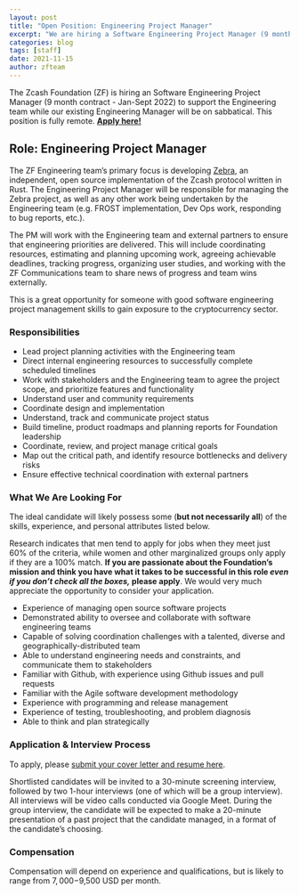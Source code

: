 ```yaml
---
layout: post
title: "Open Position: Engineering Project Manager"
excerpt: "We are hiring a Software Engineering Project Manager (9 month contract) while our Engineering Manager takes a sabbatical."
categories: blog
tags: [staff]
date: 2021-11-15
author: zfteam
---
```


The Zcash Foundation (ZF) is hiring an Software Engineering Project Manager (9 month contract - Jan-Sept 2022) to support the Engineering team while our existing Engineering Manager will be on sabbatical. This position is fully remote. **[Apply here!](https://forms.gle/ZmVcxARJx6iaaehN9)**

## Role: Engineering Project Manager

The ZF Engineering team’s primary focus is developing [Zebra](https://github.com/ZcashFoundation/zebra), an independent, open source implementation of the Zcash protocol written in Rust. The Engineering Project Manager will be responsible for managing the Zebra project, as well as any other work being undertaken by the Engineering team (e.g. FROST implementation, Dev Ops work, responding to bug reports, etc.). 

The PM will work with the Engineering team and external partners to ensure that engineering priorities are delivered. This will include coordinating resources, estimating and planning upcoming work, agreeing achievable deadlines, tracking progress, organizing user studies, and working with the ZF Communications team to share news of progress and team wins externally. 

This is a great opportunity for someone with good software engineering project management skills to gain exposure to the cryptocurrency sector. 

### Responsibilities
* Lead project planning activities with the Engineering team
* Direct internal engineering resources to successfully complete scheduled timelines
* Work with stakeholders and the Engineering team to agree the project scope, and prioritize features and functionality
* Understand user and community requirements
* Coordinate design and implementation
* Understand, track and communicate project status
* Build timeline, product roadmaps and planning reports for Foundation leadership
* Coordinate, review, and project manage critical goals
* Map out the critical path, and identify resource bottlenecks and delivery risks
* Ensure effective technical coordination with external partners

### What We Are Looking For
The ideal candidate will likely possess some (**but not necessarily all**) of the skills, experience, and personal attributes listed below. 

Research indicates that men tend to apply for jobs when they meet just 60% of the criteria, while women and other marginalized groups only apply if they are a 100% match. **If you are passionate about the Foundation’s mission and think you have what it takes to be successful in this role *even if you don’t check all the boxes,* please apply**. We would very much appreciate the opportunity to consider your application.

* Experience of managing open source software projects
* Demonstrated ability to oversee and collaborate with software engineering teams
* Capable of solving coordination challenges with a talented, diverse and geographically-distributed team
* Able to understand engineering needs and constraints, and communicate them to stakeholders
* Familiar with Github, with experience using Github issues and pull requests
* Familiar with the Agile software development methodology
* Experience with programming and release management
* Experience of testing, troubleshooting, and problem diagnosis
* Able to think and plan strategically

### Application & Interview Process

To apply, please [submit your cover letter and resume here](https://forms.gle/ZmVcxARJx6iaaehN9). 

Shortlisted candidates will be invited to a 30-minute screening interview, followed by two 1-hour interviews (one of which will be a group interview). All interviews will be video calls conducted via Google Meet. During the group interview, the candidate will be expected to make a 20-minute presentation of a past project that the candidate managed, in a format of the candidate’s choosing.

### Compensation

Compensation will depend on experience and qualifications, but is likely to range from $7,000-$9,500 USD per month. 
